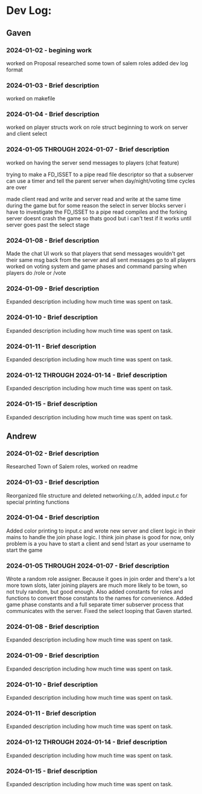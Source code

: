 # Dev Log:

## Gaven

### 2024-01-02 - begining work
worked on Proposal
researched some town of salem roles
added dev log format

### 2024-01-03 - Brief description
worked on makefile

### 2024-01-04 - Brief description
worked on player structs work on role struct beginning to work on server and client select

### 2024-01-05 THROUGH 2024-01-07 - Brief description
worked on having the server send messages to players (chat feature)

trying to make a FD_ISSET to a pipe read file descriptor so that a subserver can use a timer
and tell the parent server when day/night/voting time cycles are over  

made client read and write and server read and write at the same time during the game
but for some reason the select in server blocks server i have to investigate
the FD_ISSET to a pipe read compiles and the forking server doesnt crash the game so thats good
but i can't test if it works until server goes past the select stage

### 2024-01-08 - Brief description
Made the chat UI work so that players that send messages wouldn't get their same msg back from the server
and all sent messages go to all players
worked on voting system and game phases and command parsing when players do /role or /vote


### 2024-01-09 - Brief description
Expanded description including how much time was spent on task.

### 2024-01-10 - Brief description
Expanded description including how much time was spent on task.

### 2024-01-11 - Brief description
Expanded description including how much time was spent on task.

### 2024-01-12 THROUGH 2024-01-14 - Brief description
Expanded description including how much time was spent on task.

### 2024-01-15 - Brief description
Expanded description including how much time was spent on task.


## Andrew

### 2024-01-02 - Brief description
Researched Town of Salem roles, worked on readme

### 2024-01-03 - Brief description
Reorganized file structure and deleted networking.c/.h, added input.c for special printing functions

### 2024-01-04 - Brief description
Added color printing to input.c and wrote new server and client logic in their mains to handle the join phase logic. I think join phase is good for now, only problem is a you have to start a client and send !start as your username to start the game

### 2024-01-05 THROUGH 2024-01-07 - Brief description
Wrote a random role assigner. Because it goes in join order and there's a lot more town slots, later joining players are much more likely to be town, so not truly random, but good enough.
Also added constants for roles and functions to convert those constants to the names for convenience.
Added game phase constants and a full separate timer subserver process that communicates with the server. Fixed the select looping that Gaven started.

### 2024-01-08 - Brief description
Expanded description including how much time was spent on task.

### 2024-01-09 - Brief description
Expanded description including how much time was spent on task.

### 2024-01-10 - Brief description
Expanded description including how much time was spent on task.

### 2024-01-11 - Brief description
Expanded description including how much time was spent on task.

### 2024-01-12 THROUGH 2024-01-14 - Brief description
Expanded description including how much time was spent on task.

### 2024-01-15 - Brief description
Expanded description including how much time was spent on task.
